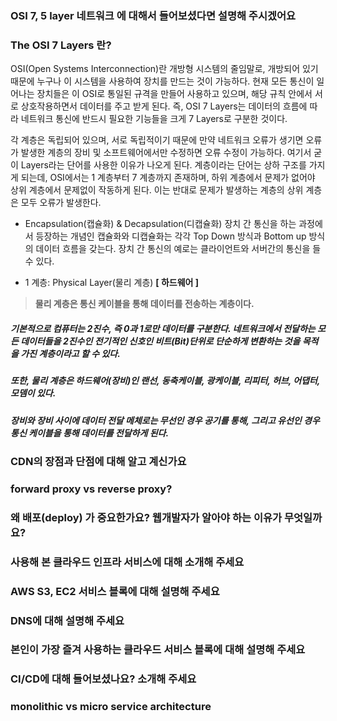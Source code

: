 ### OSI 7, 5 layer 네트워크 에 대해서 들어보셨다면 설명해 주시겠어요
### The OSI 7 Layers 란?
OSI(Open Systems Interconnection)란 개방형 시스템의 줄임말로, 개방되어 있기 때문에 누구나 이 시스템을 사용하여 장치를 만드는 것이 가능하다. 현재 모든 통신이 일어나는 장치들은 이 OSI로 통일된 규격을 만들어 사용하고 있으며, 해당 규칙 안에서 서로 상호작용하면서 데이터를 주고 받게 된다. 즉, OSI 7 Layers는 데이터의 흐름에 따라 네트워크 통신에 반드시 필요한 기능들을 크게 7 Layers로 구분한 것이다.   

각 계층은 독립되어 있으며, 서로 독립적이기 때문에 만약 네트워크 오류가 생기면 오류가 발생한 계층의 장비 및 소프트웨어에서만 수정하면 오류 수정이 가능하다. 여기서 굳이 Layers라는 단어를 사용한 이유가 나오게 된다. 계층이라는 단어는 상하 구조를 가지게 되는데, OSI에서는 1 계층부터 7 계층까지 존재하며, 하위 계층에서 문제가 없어야 상위 계층에서 문제없이 작동하게 된다. 이는 반대로 문제가 발생하는 계층의 상위 계층은 모두 오류가 발생한다.

* Encapsulation(캡슐화) & Decapsulation(디캡슐화)
장치 간 통신을 하는 과정에서 등장하는 개념인 캡슐화와 디캡슐화는 각각 Top Down 방식과 Bottom up 방식의 데이터 흐름을 갖는다. 장치 간 통신의 예로는 클라이언트와 서버간의 통신을 들 수 있다.

* 1 계층: Physical Layer(물리 계층) **[ 하드웨어 ]**
> **물리 계층은 통신 케이블을 통해 데이터를 전송하는 계층이다.**
##### 기본적으로 컴퓨터는 2진수, 즉 0과 1로만 데이터를 구분한다. 네트워크에서 전달하는 모든 데이터들을 2진수인 전기적인 신호인 비트(Bit)단위로 단순하게 변환하는 것을 목적을 가진 계층이라고 할 수 있다.
##### 또한, 물리 계층은 하드웨어(장비)인 랜선, 동축케이블, 광케이블, 리피터, 허브, 어댑터, 모뎀이 있다.
##### 장비와 장비 사이에 데이터 전달 메체로는 무선인 경우 공기를 통해, 그리고 유선인 경우 통신 케이블을 통해 데이터를 전달하게 된다.

### CDN의 장점과 단점에 대해 알고 계신가요

### forward proxy vs reverse proxy?

### 왜 배포(deploy) 가 중요한가요? 웹개발자가 알아야 하는 이유가 무엇일까요?

### 사용해 본 클라우드 인프라 서비스에 대해 소개해 주세요

### AWS S3, EC2 서비스 블록에 대해 설명해 주세요

### DNS에 대해 설명해 주세요

### 본인이 가장 즐겨 사용하는 클라우드 서비스 블록에 대해 설명해 주세요

### CI/CD에 대해 들어보셨나요? 소개해 주세요

### monolithic vs micro service architecture